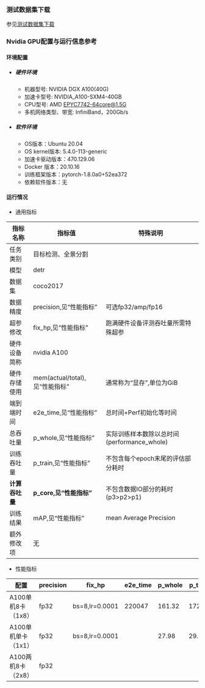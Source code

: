 ### 测试数据集下载
参见[测试数据集下载](../../benchmarks/detr/README.md#测试数据集下载地址)
### Nvidia GPU配置与运行信息参考
#### 环境配置
- ##### 硬件环境
    - 机器型号: NVIDIA DGX A100(40G) 
    - 加速卡型号: NVIDIA_A100-SXM4-40GB
    - CPU型号: AMD EPYC7742-64core@1.5G
    - 多机网络类型、带宽: InfiniBand，200Gb/s
- ##### 软件环境
   - OS版本：Ubuntu 20.04
   - OS kernel版本: 5.4.0-113-generic     
   -  加速卡驱动版本：470.129.06
   - Docker 版本：20.10.16
   - 训练框架版本：pytorch-1.8.0a0+52ea372
   - 依赖软件版本：无

#### 运行情况

* 通用指标

| 指标名称       | 指标值                         | 特殊说明                                    |
| -------------- | ------------------------------ | ------------------------------------------- |
| 任务类别       | 目标检测、全景分割             |                                             |
| 模型           | detr                           |                                             |
| 数据集         | coco2017            |                                             |
| 数据精度       | precision,见“性能指标”         | 可选fp32/amp/fp16                           |
| 超参修改       | fix_hp,见“性能指标”            | 跑满硬件设备评测吞吐量所需特殊超参          |
| 硬件设备简称   | nvidia A100                    |                                             |
| 硬件存储使用   | mem(actual/total),见“性能指标” | 通常称为“显存”,单位为GiB                    |
| 端到端时间     | e2e_time,见“性能指标”          | 总时间+Perf初始化等时间                     |
| 总吞吐量       | p_whole,见“性能指标”           | 实际训练样本数除以总时间(performance_whole) |
| 训练吞吐量     | p_train,见“性能指标”           | 不包含每个epoch末尾的评估部分耗时           |
| **计算吞吐量** | **p_core,见“性能指标”**        | 不包含数据IO部分的耗时(p3>p2>p1)            |
| 训练结果       | mAP,见“性能指标”               | mean Average Precision                 |
| 额外修改项     | 无                             |                                             |


* 性能指标
  
| 配置                | precision | fix_hp        | e2e_time | p_whole | p_train | p_core | mAP    | mem       |
| ------------------- | --------- | ------------- | -------- | ------- | ------- | ------ | ------ | --------- |
| A100单机8卡（1x8）  | fp32      | bs=8,lr=0.0001 | 220047    |  161.32    |  172.99    | 208.68  | 0.405 | 37.2/40.0 |
| A100单机单卡（1x1） | fp32      | bs=8,lr=0.0001 |      |  27.98  | 29.25   | 33.71   |     | 32.0/40.0 |
| A100两机8卡（2x8）  | fp32      |  |          |      |      |     |        |  |